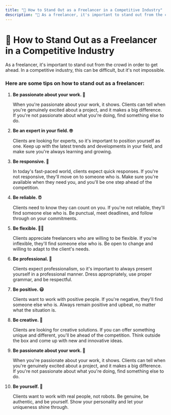 ```yaml
---
title: "🚀 How to Stand Out as a Freelancer in a Competitive Industry"
description: "💪 As a freelancer, it's important to stand out from the crowd in order to get ahead. In a competitive industry, this can be difficult, but it's not impossible"
---
```


# 🚀 How to Stand Out as a Freelancer in a Competitive Industry

As a freelancer, it's important to stand out from the crowd in order to get ahead. In a competitive industry, this can be difficult, but it's not impossible.

### Here are some tips on how to stand out as a freelancer:

1. **Be passionate about your work. 🤩**

   When you're passionate about your work, it shows. Clients can tell when you're genuinely excited about a project, and it makes a big difference. If you're not passionate about what you're doing, find something else to do.

2. **Be an expert in your field. 🤓**

   Clients are looking for experts, so it's important to position yourself as one. Keep up with the latest trends and developments in your field, and make sure you're always learning and growing.

3. **Be responsive. 📱**

   In today's fast-paced world, clients expect quick responses. If you're not responsive, they'll move on to someone who is. Make sure you're available when they need you, and you'll be one step ahead of the competition.

4. **Be reliable. ⏰**

   Clients need to know they can count on you. If you're not reliable, they'll find someone else who is. Be punctual, meet deadlines, and follow through on your commitments.

5. **Be flexible. 🤸‍♂️**

   Clients appreciate freelancers who are willing to be flexible. If you're inflexible, they'll find someone else who is. Be open to change and willing to adapt to the client's needs.

6. **Be professional. 🎩**

   Clients expect professionalism, so it's important to always present yourself in a professional manner. Dress appropriately, use proper grammar, and be respectful.

7. **Be positive. 😃**

   Clients want to work with positive people. If you're negative, they'll find someone else who is. Always remain positive and upbeat, no matter what the situation is.

8. **Be creative. 🎨**

   Clients are looking for creative solutions. If you can offer something unique and different, you'll be ahead of the competition. Think outside the box and come up with new and innovative ideas.

9. **Be passionate about your work. 🤩**

   When you're passionate about your work, it shows. Clients can tell when you're genuinely excited about a project, and it makes a big difference. If you're not passionate about what you're doing, find something else to do.

10. **Be yourself. 🙌**

    Clients want to work with real people, not robots. Be genuine, be authentic, and be yourself. Show your personality and let your uniqueness shine through.
